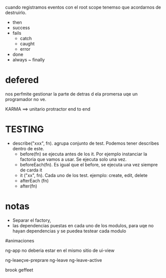 cuando registramos eventos con el root scope tenemso que acordarnos de destruirlo.


* then
* success
* fails
  * catch
  * caught
  * error
* done
* always ~ finally



# defered

nos perfmite gestionar la parte de detras d ela promersa uqe un programador no ve.



KARMA ==> unitario
protractor  end to end


# TESTING


* describe("xxx", fn). agrupa conjunto de test. Podemos tener describes dentro de este.
  * before(fn) se ejecuta antes de los it. Por ejemplo instanciar la factoria que vamos a usar. Se ejecuta solo una vez.
  * beforeEach(fn). Es igual que el before, se ejecuta una vez siempre de carda it
  * it ("xx", fn). Cada uno de los test. ejemplo: create, edit, delete
  * afterEach (fn)
  * after(fn)



# notas
* Separar el factory,
* las dependencias puestas en cada uno de los modulos, para uqe no hayan dependencias y se puedea testear cada modulo


#animaciones

ng-app no deberia estar en el mismo sitio de ui-view


ng-leaeçve-preprare
ng-leave
ng-leave-active


brook
geffeet
